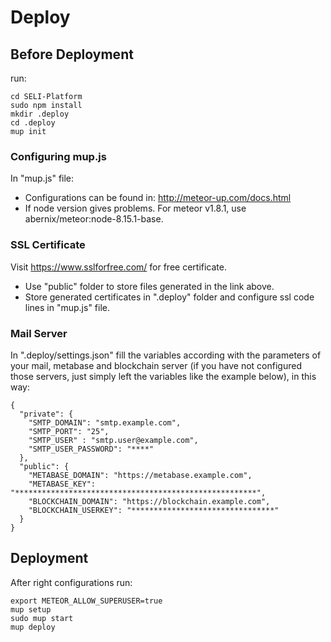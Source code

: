 # Deploy


## Before Deployment

run: 

```
cd SELI-Platform
sudo npm install
mkdir .deploy
cd .deploy
mup init
```

### Configuring mup.js

In "mup.js" file:

- Configurations can be found in: http://meteor-up.com/docs.html 
- If node version gives problems. For meteor v1.8.1, use abernix/meteor:node-8.15.1-base.

### SSL Certificate

Visit https://www.sslforfree.com/ for free certificate.

- Use "public" folder to store files generated in the link above.
- Store generated certificates in ".deploy" folder and configure ssl code lines in "mup.js" file.

### Mail Server

In ".deploy/settings.json" fill the variables according with the parameters of your mail, metabase and blockchain server (if you have not configured those servers, just simply left the variables like the example below), in this way:

```
{
  "private": {
    "SMTP_DOMAIN": "smtp.example.com",
    "SMTP_PORT": "25",
    "SMTP_USER" : "smtp.user@example.com",
    "SMTP_USER_PASSWORD": "****"
  },
  "public": {
    "METABASE_DOMAIN": "https://metabase.example.com",
    "METABASE_KEY": "******************************************************",
    "BLOCKCHAIN_DOMAIN": "https://blockchain.example.com",
    "BLOCKCHAIN_USERKEY": "********************************"
  }
}
```

## Deployment

After right configurations run:

```
export METEOR_ALLOW_SUPERUSER=true
mup setup
sudo mup start
mup deploy
```
